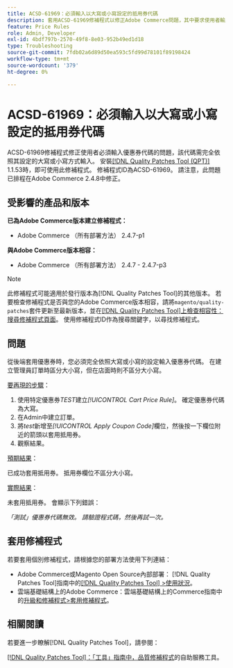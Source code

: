 ```yaml
---
title: ACSD-61969：必須輸入以大寫或小寫設定的抵用券代碼
description: 套用ACSD-61969修補程式以修正Adobe Commerce問題，其中要求使用者輸入與設定為大寫或小寫完全相同的抵用券代碼。
feature: Price Rules
role: Admin, Developer
exl-id: 4bdf797b-2570-49f8-8e03-952b49ed1d18
type: Troubleshooting
source-git-commit: 7fdb02a6d89d50ea593c5fd99d78101f89198424
workflow-type: tm+mt
source-wordcount: '379'
ht-degree: 0%

---
```


# ACSD-61969：必須輸入以大寫或小寫設定的抵用券代碼

ACSD-61969修補程式修正使用者必須輸入優惠券代碼的問題，該代碼需完全依照其設定的大寫或小寫方式輸入。 安裝[[!DNL Quality Patches Tool (QPT)]](/help/tools/quality-patches-tool/quality-patches-tool-to-self-serve-quality-patches.md) 1.1.53時，即可使用此修補程式。 修補程式ID為ACSD-61969。 請注意，此問題已排程在Adobe Commerce 2.4.8中修正。

## 受影響的產品和版本

**已為Adobe Commerce版本建立修補程式：**

* Adobe Commerce （所有部署方法） 2.4.7-p1

**與Adobe Commerce版本相容：**

* Adobe Commerce （所有部署方法） 2.4.7 - 2.4.7-p3

>[!NOTE]
>
>此修補程式可能適用於發行版本為[!DNL Quality Patches Tool]的其他版本。 若要檢查修補程式是否與您的Adobe Commerce版本相容，請將`magento/quality-patches`套件更新至最新版本，並在[[!DNL Quality Patches Tool]上檢查相容性：搜尋修補程式頁面](https://experienceleague.adobe.com/tools/commerce-quality-patches/index.html)。 使用修補程式ID作為搜尋關鍵字，以尋找修補程式。

## 問題

從後端套用優惠券時，您必須完全依照大寫或小寫的設定輸入優惠券代碼。 在建立管理員訂單時區分大小寫，但在店面時則不區分大小寫。

<u>要再現的步驟</u>：

1. 使用特定優惠券&#x200B;*TEST*&#x200B;建立&#x200B;*[!UICONTROL Cart Price Rule]*。 確定優惠券代碼為大寫。
1. 在Admin中建立訂單。
1. 將&#x200B;*test*&#x200B;新增至&#x200B;*[!UICONTROL Apply Coupon Code]*&#x200B;欄位，然後按一下欄位附近的箭頭以套用抵用券。
1. 觀察結果。

<u>預期結果</u>：

已成功套用抵用券。 抵用券欄位不區分大小寫。

<u>實際結果</u>：

未套用抵用券。 會顯示下列錯誤：

*「測試」優惠券代碼無效。 請驗證程式碼，然後再試一次。*

## 套用修補程式

若要套用個別修補程式，請根據您的部署方法使用下列連結：

* Adobe Commerce或Magento Open Source內部部署： [!DNL Quality Patches Tool]指南中的[[!DNL Quality Patches Tool] >使用狀況](/help/tools/quality-patches-tool/usage.md)。
* 雲端基礎結構上的Adobe Commerce：雲端基礎結構上的Commerce指南中的[升級和修補程式>套用修補程式](https://experienceleague.adobe.com/docs/commerce-cloud-service/user-guide/develop/upgrade/apply-patches.html)。

## 相關閱讀

若要進一步瞭解[!DNL Quality Patches Tool]，請參閱：

[[!DNL Quality Patches Tool]：「工具」指南中，品質修補程式](/help/tools/quality-patches-tool/quality-patches-tool-to-self-serve-quality-patches.md)的自助服務工具。
